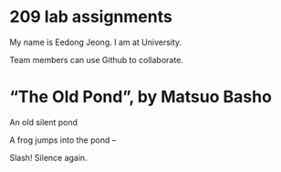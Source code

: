 # 209 lab assignments

My name is Eedong Jeong. I am at University.

Team members can use Github to collaborate.

# “The Old Pond”, by Matsuo Basho

An old silent pond

A frog jumps into the pond –

Slash! Silence again.
